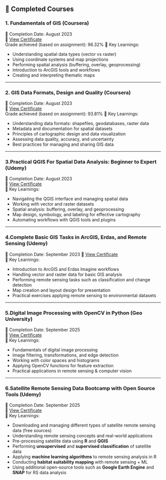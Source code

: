 ## 🏅 Completed Courses

### 1. Fundamentals of GIS (Coursera)  
📅 Completion Date: August 2023  
🔗 [View Certificate](https://www.coursera.org/account/accomplishments/certificate/JCFAV9T6RBDR)  
Grade achieved (based on assignment): 96.32%
📝 Key Learnings:  
- Understanding spatial data types (vector vs raster)  
- Using coordinate systems and map projections  
- Performing spatial analysis (buffering, overlay, geoprocessing)  
- Introduction to ArcGIS tools and workflows  
- Creating and interpreting thematic maps  


---

### 2. GIS Data Formats, Design and Quality (Coursera)  
📅 Completion Date: August 2023  
🔗 [View Certificate](https://www.coursera.org/account/accomplishments/certificate/DXKL9ESJFM2N)  
Grade achieved (based on assignment): 93.81%
📝 Key Learnings:  
- Understanding data formats: shapefiles, geodatabases, raster data  
- Metadata and documentation for spatial datasets  
- Principles of cartographic design and data visualization  
- Assessing data quality, accuracy, and uncertainty  
- Best practices for managing and sharing GIS data  


---

### 3.Practical QGIS For Spatial Data Analysis: Beginner to Expert (Udemy)  
📅 Completion Date: August 2023  
🔗 [View Certificate](https://www.udemy.com/certificate/UC-412e0448-0c35-4525-a74b-7c06c5a9a79c/)  
📝 Key Learnings:  
- Navigating the QGIS interface and managing spatial data  
- Working with vector and raster datasets  
- Spatial analysis: buffering, overlay, and geoprocessing  
- Map design, symbology, and labeling for effective cartography  
- Automating workflows with QGIS tools and plugins


---


### 4.Complete Basic GIS Tasks in ArcGIS, Erdas, and Remote Sensing (Udemy)  
📅 Completion Date: September 2023 
🔗 [View Certificate](https://www.udemy.com/certificate/UC-19ff4b36-834c-4f32-b98a-3af2fe48dd85/)  
📝 Key Learnings:  
- Introduction to ArcGIS and Erdas Imagine workflows  
- Handling vector and raster data for basic GIS analysis  
- Performing remote sensing tasks such as classification and change detection  
- Map creation and layout design for presentation  
- Practical exercises applying remote sensing to environmental datasets

---

### 5.Digital Image Processing with OpenCV in Python (Geo University)  
📅 Completion Date: September 2025  
🔗 [View Certificate](https://www.geo.university/certificates/qpxaibrgdd)  
📝 Key Learnings:  
- Fundamentals of digital image processing  
- Image filtering, transformations, and edge detection  
- Working with color spaces and histograms  
- Applying OpenCV functions for feature extraction  
- Practical applications in remote sensing & computer vision


---

### 6.Satellite Remote Sensing Data Bootcamp with Open Source Tools (Udemy)  
📅 Completion Date: September 2025  
🔗 [View Certificate](https://www.udemy.com/certificate/UC-3755bd34-94ed-4b1d-bba8-bff6a6394d33/)  
📝 Key Learnings:  
- Downloading and managing different types of satellite remote sensing data (free sources)  
- Understanding remote sensing concepts and real-world applications  
- Pre-processing satellite data using **R** and **QGIS**  
- Performing **unsupervised** and **supervised classification** of satellite data  
- Applying **machine learning algorithms** to remote sensing analysis in R  
- Conducting **habitat suitability mapping** with remote sensing + ML  
- Using additional open-source tools such as **Google Earth Engine** and **SNAP** for RS data analysis  
